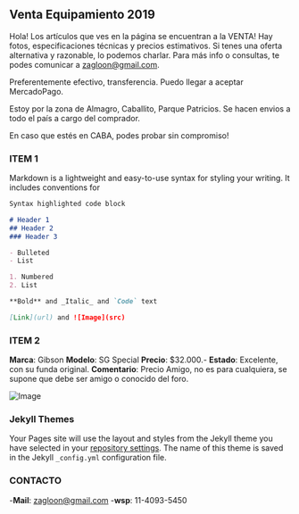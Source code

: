 ## Venta Equipamiento 2019

Hola! Los artículos que ves en la página se encuentran a la VENTA! Hay fotos, especificaciones técnicas y precios estimativos. Si tenes una oferta alternativa y razonable, lo podemos charlar. Para más info o consultas, te podes comunicar a [zagloon@gmail.com](maito:zagloon@gmail.com).

Preferentemente efectivo, transferencia. Puedo llegar a aceptar MercadoPago.

Estoy por la zona de Almagro, Caballito, Parque Patricios. Se hacen envios a todo el país a cargo del comprador. 

En caso que estés en CABA, podes probar sin compromiso!

### ITEM 1

Markdown is a lightweight and easy-to-use syntax for styling your writing. It includes conventions for

```markdown
Syntax highlighted code block

# Header 1
## Header 2
### Header 3

- Bulleted
- List

1. Numbered
2. List

**Bold** and _Italic_ and `Code` text

[Link](url) and ![Image](src)
```

### ITEM 2


**Marca**: Gibson
**Modelo**: SG Special
**Precio**: $32.000.-
**Estado**: Excelente, con su funda original. 
**Comentario**: Precio Amigo, no es para cualquiera, se supone que debe ser amigo o conocido del foro. 

![Image](http://catropio.github.io/images/image1.png)



### Jekyll Themes

Your Pages site will use the layout and styles from the Jekyll theme you have selected in your [repository settings](https://github.com/catropio/catropio.github.io/settings). The name of this theme is saved in the Jekyll `_config.yml` configuration file.

### CONTACTO

-**Mail**: zagloon@gmail.com
-**wsp**: 11-4093-5450
